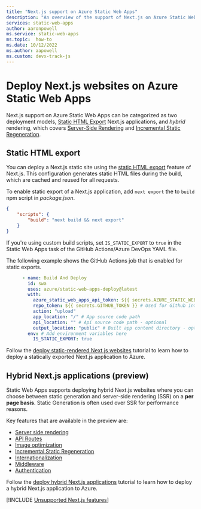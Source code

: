 ```yaml
---
title: "Next.js support on Azure Static Web Apps"
description: "An overview of the support of Next.js on Azure Static Web Apps"
services: static-web-apps
author: aaronpowell
ms.service: static-web-apps
ms.topic:  how-to
ms.date: 10/12/2022
ms.author: aapowell
ms.custom: devx-track-js
---
```


# Deploy Next.js websites on Azure Static Web Apps

Next.js support on Azure Static Web Apps can be categorized as two deployment models, [Static HTML Export](https://nextjs.org/docs/advanced-features/static-html-export) Next.js applications, and _hybrid_ rendering, which covers [Server-Side Rendering](https://nextjs.org/docs/advanced-features/react-18/streaming) and [Incremental Static Regeneration](https://nextjs.org/docs/basic-features/data-fetching/incremental-static-regeneration).

## Static HTML export

You can deploy a Next.js static site using the [static HTML export](https://nextjs.org/docs/advanced-features/static-html-export) feature of Next.js. This configuration generates static HTML files during the build, which are cached and reused for all requests.

To enable static export of a Next.js application, add `next export` the to `build` npm script in _package.json_.

```json
{
    "scripts": {
        "build": "next build && next export"
    }
}
```

If you're using custom build scripts, set `IS_STATIC_EXPORT` to `true` in the Static Web Apps task of the GitHub Actions/Azure DevOps YAML file.

The following example shows the GitHub Actions job that is enabled for static exports.

```yaml
      - name: Build And Deploy
        id: swa
        uses: azure/static-web-apps-deploy@latest
        with:
          azure_static_web_apps_api_token: ${{ secrets.AZURE_STATIC_WEB_APPS_TOKEN }}
          repo_token: ${{ secrets.GITHUB_TOKEN }} # Used for Github integrations (i.e. PR comments)
          action: "upload"
          app_location: "/" # App source code path
          api_location: "" # Api source code path - optional
          output_location: "public" # Built app content directory - optional
        env: # Add environment variables here
          IS_STATIC_EXPORT: true
```

Follow the [deploy static-rendered Next.js websites](deploy-nextjs-static-export.md) tutorial to learn how to deploy a statically exported Next.js application to Azure.

## Hybrid Next.js applications (preview)

Static Web Apps supports deploying hybrid Next.js websites where you can choose between static generation and server-side rendering (SSR) on a **per page basis**. Static Generation is often used over SSR for performance reasons.



Key features that are available in the preview are:

- [Server side rendering](https://nextjs.org/docs/basic-features/pages#server-side-rendering)
- [API Routes](https://nextjs.org/docs/api-routes/introduction)
- [Image optimization](https://nextjs.org/docs/basic-features/image-optimization)
- [Incremental Static Regeneration](https://nextjs.org/docs/basic-features/data-fetching/incremental-static-regeneration)
- [Internationalization](https://nextjs.org/docs/advanced-features/i18n-routing)
- [Middleware](https://nextjs.org/docs/advanced-features/middleware)
- [Authentication](https://nextjs.org/docs/authentication)

Follow the [deploy hybrid Next.js applications](deploy-nextjs-hybrid.md) tutorial to learn how to deploy a hybrid Next.js application to Azure.

[!INCLUDE [Unsupported Next.js features](../../includes/static-web-apps-nextjs-unsupported.md)]

